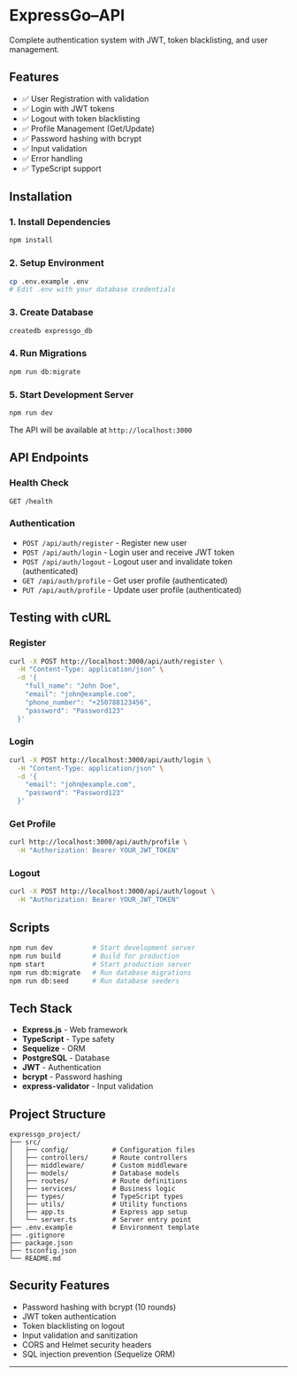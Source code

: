 # ExpressGo–API

Complete authentication system with JWT, token blacklisting, and user management.

## Features

- ✅ User Registration with validation
- ✅ Login with JWT tokens
- ✅ Logout with token blacklisting
- ✅ Profile Management (Get/Update)
- ✅ Password hashing with bcrypt
- ✅ Input validation
- ✅ Error handling
- ✅ TypeScript support

## Installation

### 1. Install Dependencies

```bash
npm install
```

### 2. Setup Environment

```bash
cp .env.example .env
# Edit .env with your database credentials
```

### 3. Create Database

```bash
createdb expressgo_db
```

### 4. Run Migrations

```bash
npm run db:migrate
```

### 5. Start Development Server

```bash
npm run dev
```

The API will be available at `http://localhost:3000`

## API Endpoints

### Health Check

```
GET /health
```

### Authentication

- `POST /api/auth/register` - Register new user
- `POST /api/auth/login` - Login user and receive JWT token
- `POST /api/auth/logout` - Logout user and invalidate token (authenticated)
- `GET /api/auth/profile` - Get user profile (authenticated)
- `PUT /api/auth/profile` - Update user profile (authenticated)

## Testing with cURL

### Register

```bash
curl -X POST http://localhost:3000/api/auth/register \
  -H "Content-Type: application/json" \
  -d '{
    "full_name": "John Doe",
    "email": "john@example.com",
    "phone_number": "+250788123456",
    "password": "Password123"
  }'
```

### Login

```bash
curl -X POST http://localhost:3000/api/auth/login \
  -H "Content-Type: application/json" \
  -d '{
    "email": "john@example.com",
    "password": "Password123"
  }'
```

### Get Profile

```bash
curl http://localhost:3000/api/auth/profile \
  -H "Authorization: Bearer YOUR_JWT_TOKEN"
```

### Logout

```bash
curl -X POST http://localhost:3000/api/auth/logout \
  -H "Authorization: Bearer YOUR_JWT_TOKEN"
```

## Scripts

```bash
npm run dev          # Start development server
npm run build        # Build for production
npm start            # Start production server
npm run db:migrate   # Run database migrations
npm run db:seed      # Run database seeders
```

## Tech Stack

- **Express.js** - Web framework
- **TypeScript** - Type safety
- **Sequelize** - ORM
- **PostgreSQL** - Database
- **JWT** - Authentication
- **bcrypt** - Password hashing
- **express-validator** - Input validation

## Project Structure

```
expressgo_project/
├── src/
│   ├── config/           # Configuration files
│   ├── controllers/      # Route controllers
│   ├── middleware/       # Custom middleware
│   ├── models/           # Database models
│   ├── routes/           # Route definitions
│   ├── services/         # Business logic
│   ├── types/            # TypeScript types
│   ├── utils/            # Utility functions
│   ├── app.ts            # Express app setup
│   └── server.ts         # Server entry point
├── .env.example          # Environment template
├── .gitignore
├── package.json
├── tsconfig.json
└── README.md
```

## Security Features

- Password hashing with bcrypt (10 rounds)
- JWT token authentication
- Token blacklisting on logout
- Input validation and sanitization
- CORS and Helmet security headers
- SQL injection prevention (Sequelize ORM)

---
